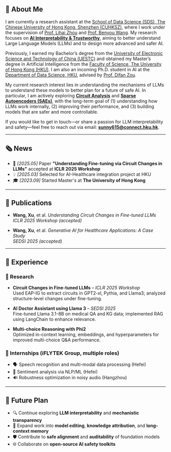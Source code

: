 
<span class="anchor" id="about-me"></span>

## 👋 About Me

I am currently a research assistant at the [School of Data Science (SDS), The Chinese University of Hong Kong, Shenzhen (CUHKSZ)](https://sds.cuhk.edu.cn/), where I work under the supervision of [Prof. Lihai Zhou](https://scholar.google.com/citations?hl=zh-CN&user=z8_x7C8AAAAJ) and [Prof. Benyou Wang](https://wabyking.github.io/old.html). My research focuses on **[AI Interpretability & Trustworthy](https://www.anthropic.com/research#interpretability)**, aiming to better understand Large Language Models (LLMs) and to design more advanced and safer AI.

Previously, I earned my Bachelor’s degree from the [University of Electronic Science and Technology of China (UESTC)](https://www.uestc.edu.cn/) and obtained my Master’s degree in Artificial Intelligence from the [Faculty of Science, The University of Hong Kong (HKU)](https://www.scifac.hku.hk/). I am also an incoming Ph.D. student in AI at the [Department of Data Science, HKU](https://datascience.hku.hk/), advised by [Prof. Difan Zou](https://difanzou.github.io/).

My current research interest lies in understanding the mechanisms of LLMs to understand these models to better plan for a future of safe AI. In particular, I am actively exploring [**Circuit Analysis**](https://arxiv.org/abs/2502.11812) and [**Sparse Autoencoders (SAEs)**](https://transformer-circuits.pub/2024/scaling-monosemanticity/index.html), with the long-term goal of (1) understanding how LLMs work internally, (2) improving their performance, and (3) building models that are safer and more controllable.

If you would like to get in touch—or share a passion for LLM interpretability and safety—feel free to reach out via email: **sunny615@connect.hku.hk**.

---

<span class="anchor" id="news"></span>

## 🗞️ News

- 📝 *[2025.05]* Paper **"Understanding Fine-tuning via Circuit Changes in LLMs"** accepted at **ICLR 2025 Workshop**
- 💡 *[2025.03]* Selected for AI-Healthcare integration project at HKU
- 🎓 *[2023.09]* Started Master's at **The University of Hong Kong**

---

<span class="anchor" id="publications"></span>

## 📄 Publications

- **Wang, Xu**, et al. *Understanding Circuit Changes in Fine-tuned LLMs*  
  _ICLR 2025 Workshop (accepted)_

- **Wang, Xu**, et al. *Generative AI for Healthcare Applications: A Case Study*  
  _SEDSI 2025 (accepted)_

---

<span class="anchor" id="experience"></span>

## 💼 Experience

### 🔬 Research

- **Circuit Changes in Fine-tuned LLMs** – *ICLR 2025 Workshop*  
  Used EAP-IG to extract circuits in GPT2-xl, Pythia, and Llama3; analyzed structure-level changes under fine-tuning.

- **AI Doctor Assistant using Llama 3** – *SEDSI 2025*  
  Fine-tuned Llama 3.1-8B on medical QA and KG data; implemented RAG using LangChain to enhance relevance.

- **Multi-choice Reasoning with Phi2**  
  Optimized in-context learning, embeddings, and hyperparameters for improved multi-choice Q&A performance.

### 🏢 Internships (iFLYTEK Group, multiple roles)

- 🗣️ Speech recognition and multi-modal data processing (Hefei)
- 🧠 Sentiment analysis via NLP/ML (Hefei)
- 🔊 Robustness optimization in noisy audio (Hangzhou)

---

<span class="anchor" id="future-plan"></span>

## 🧭 Future Plan

- 🔍 Continue exploring **LLM interpretability** and **mechanistic transparency**  
- 🧠 Expand work into **model editing**, **knowledge attribution**, and **long-context memory**
- 🛡️ Contribute to **safe alignment** and **auditability** of foundation models
- 🌐 Collaborate on **open-source AI safety toolkits**


